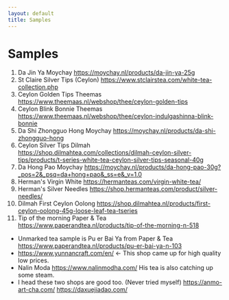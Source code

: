 ```yaml
---
layout: default
title: Samples
---
```


# Samples

1. Da Jin Ya Moychay <https://moychay.nl/products/da-jin-ya-25g>
2. St Claire Silver Tips (Ceylon) <https://www.stclairstea.com/white-tea-collection.php>
3. Ceylon Golden Tips Theemas <https://www.theemaas.nl/webshop/thee/ceylon-golden-tips>
4. Ceylon Blink Bonnie Theemas <https://www.theemaas.nl/webshop/thee/ceylon-indulgashinna-blink-bonnie>
5. Da Shi Zhongguo Hong Moychay <https://moychay.nl/products/da-shi-zhongguo-hong>
6. Ceylon Silver Tips Dilmah <https://shop.dilmahtea.com/collections/dilmah-ceylon-silver-tips/products/t-series-white-tea-ceylon-silver-tips-seasonal-40g>
7. Da Hong Pao Moychay <https://moychay.nl/products/da-hong-pao-30g?_pos=2&_psq=da+hong+pao&_ss=e&_v=1.0>
8. Herman's Virgin White <https://hermanteas.com/virgin-white-tea/>
9. Herman's Silver Needles <https://shop.hermanteas.com/product/silver-needles/>
10. Dilmah First Ceylon Oolong <https://shop.dilmahtea.nl/products/first-ceylon-oolong-45g-loose-leaf-tea-tseries>
11. Tip of the morning Paper & Tea <https://www.paperandtea.nl/products/tip-of-the-morning-n-518>

- Unmarked tea sample is Pu er Bai Ya from Paper & Tea <https://www.paperandtea.nl/products/pu-er-bai-ya-n-103>
- <https://www.yunnancraft.com/en/> <- This shop came up for high quality low prices.
- Nalin Moda <https://www.nalinmodha.com/> His tea is also catching up some steam.
- I head these two shops are good too. (Never tried myself) <https://anmo-art-cha.com/> <https://daxuejiadao.com/>
